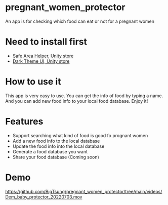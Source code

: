 # pregnant_women_protector
An app is for checking which food can eat or not for a pregnant women

# Need to install first
* [Safe Area Helper, Unity store](https://assetstore.unity.com/packages/tools/gui/safe-area-helper-130488#description)
* [Dark Theme UI, Unity store](https://assetstore.unity.com/packages/2d/gui/dark-theme-ui-199010#description)

# How to use it
This app is very easy to use. You can get the info of food by typing a name. And you can add new food info to your local food database.
Enjoy it!

# Features
* Support searching what kind of food is good fo prognant women
* Add a new food info to the local database
* Update the food info into the local database
* Generate a food database you want
* Share your food database (Coming soon)

# Demo
https://github.com/BigTsung/pregnant_women_protector/tree/main/videos/Dem_baby_protector_20220703.mov